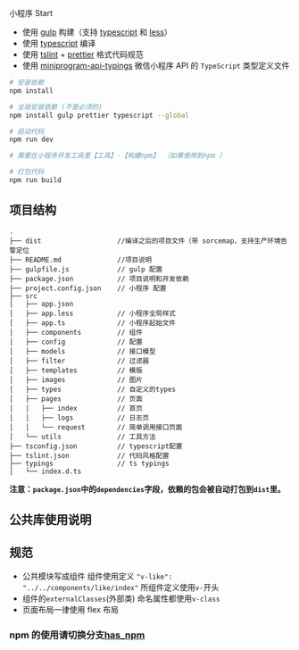 小程序 Start

- 使用 [gulp](https://gulpjs.com/) 构建（支持 [typescript](https://www.typescriptlang.org/) 和 [less](http://lesscss.org/)）
- 使用 [typescript](https://www.typescriptlang.org/) 编译
- 使用 [tslint](https://palantir.github.io/tslint/) + [prettier](https://prettier.io/) 格式代码规范
- 使用 [miniprogram-api-typings](https://www.npmjs.com/package/miniprogram-api-typings) 微信小程序 API 的 `TypeScript` 类型定义文件

```sh
# 安装依赖
npm install

# 全局安装依赖 (不是必须的)
npm install gulp prettier typescript --global

# 启动代码
npm run dev

# 需要在小程序开发工具里【工具】-【构建npm】 （如果使用到npm ）

# 打包代码
npm run build
```

## 项目结构

```
.
├── dist                   //编译之后的项目文件（带 sorcemap，支持生产环境告警定位
├── README.md              //项目说明
├── gulpfile.js            // gulp 配置
├── package.json           // 项目说明和开发依赖
├── project.config.json    // 小程序 配置
├── src
│   ├── app.json
│   ├── app.less           // 小程序全局样式
│   ├── app.ts             // 小程序起始文件
│   ├── components         // 组件
│   ├── config             // 配置
│   ├── models             // 接口模型
│   ├── filter             // 过滤器
│   ├── templates          // 模版
│   ├── images             // 图片
│   ├── types              // 自定义的types
│   ├── pages              // 页面
│   │   ├── index          // 首页
│   │   ├── logs           // 日志页
│   │   └── request        // 简单调用接口页面
│   └── utils              // 工具方法
├── tsconfig.json          // typescript配置
├── tslint.json            // 代码风格配置
├── typings                // ts typings
│   └── index.d.ts
```

**注意：`package.json`中的`dependencies`字段，依赖的包会被自动打包到`dist`里。**

## 公共库使用说明

## 规范

- 公共模块写成组件 组件使用定义 `"v-like": "../../components/like/index"` 所组件定义使用`v-`开头
- 组件的`externalClasses`(外部类) 命名属性都使用`v-class`
- 页面布局一律使用 flex 布局

### npm 的使用请切换分支[has_npm](https://github.com/freeshineit/wxapp-typescript-start/tree/has_npm)
